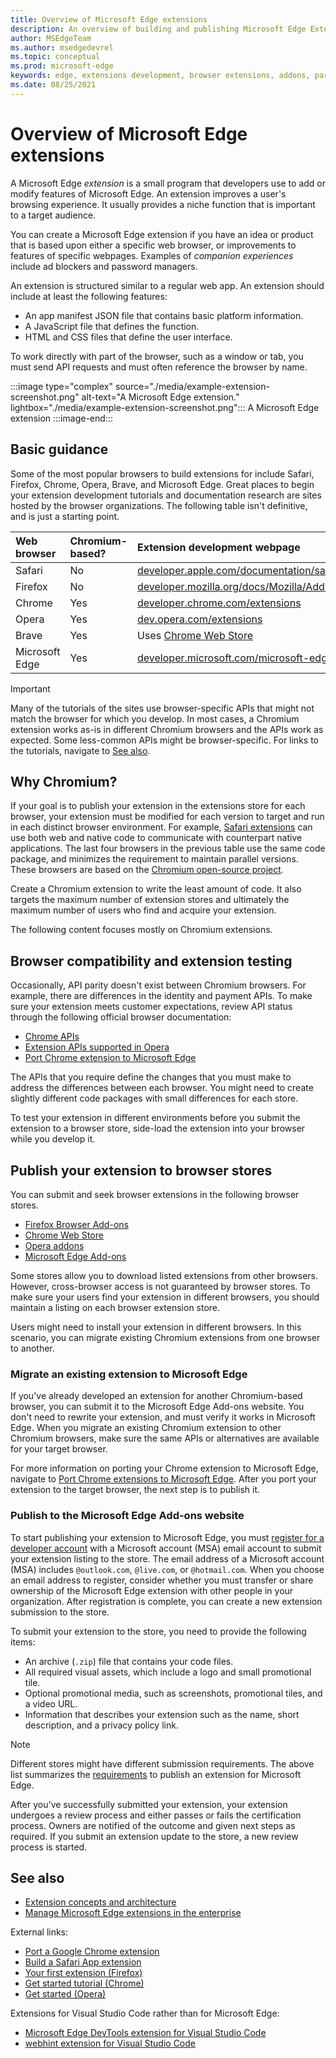 ```yaml
---
title: Overview of Microsoft Edge extensions
description: An overview of building and publishing Microsoft Edge Extensions.
author: MSEdgeTeam
ms.author: msedgedevrel
ms.topic: conceptual
ms.prod: microsoft-edge
keywords: edge, extensions development, browser extensions, addons, partner center, developer, chromium extensions
ms.date: 08/25/2021
---
```

# Overview of Microsoft Edge extensions

A Microsoft Edge *extension* is a small program that developers use to add or modify features of Microsoft Edge.  An extension improves a user's browsing experience.  It usually provides a niche function that is important to a target audience.

You can create a Microsoft Edge extension if you have an idea or product that is based upon either a specific web browser, or improvements to features of specific webpages.  Examples of *companion experiences* include ad blockers and password managers.

An extension is structured similar to a regular web app.  An extension should include at least the following features:

*   An app manifest JSON file that contains basic platform information.
*   A JavaScript file that defines the function.
*   HTML and CSS files that define the user interface.

To work directly with part of the browser, such as a window or tab, you must send API requests and must often reference the browser by name.

:::image type="complex" source="./media/example-extension-screenshot.png" alt-text="A Microsoft Edge extension." lightbox="./media/example-extension-screenshot.png":::
  A Microsoft Edge extension
:::image-end:::


<!-- ====================================================================== -->
## Basic guidance

Some of the most popular browsers to build extensions for include Safari, Firefox, Chrome, Opera, Brave, and Microsoft Edge.  Great places to begin your extension development tutorials and documentation research are sites hosted by the browser organizations.  The following table isn't definitive, and is just a starting point.

| Web browser | Chromium-based? | Extension development webpage |
|:--- |:--- |:--- |
| Safari | No | [developer.apple.com/documentation/safariservices/safari_app_extensions](https://developer.apple.com/documentation/safariservices/safari_app_extensions) |
| Firefox | No | [developer.mozilla.org/docs/Mozilla/Add-ons/WebExtensions](https://developer.mozilla.org/docs/Mozilla/Add-ons/WebExtensions) |
| Chrome | Yes | [developer.chrome.com/extensions](https://developer.chrome.com/extensions) |
| Opera | Yes | [dev.opera.com/extensions](https://dev.opera.com/extensions) |
| Brave | Yes | Uses [Chrome Web Store](https://chrome.google.com/webstore/category/extensions) |
| Microsoft Edge | Yes | [developer.microsoft.com/microsoft-edge/extensions](https://developer.microsoft.com/microsoft-edge/extensions) |

> [!IMPORTANT]
> Many of the tutorials of the sites use browser-specific APIs that might not match the browser for which you develop.  In most cases, a Chromium extension works as-is in different Chromium browsers and the APIs work as expected.  Some less-common APIs might be browser-specific.  For links to the tutorials, navigate to [See also](#see-also).


<!-- ====================================================================== -->
## Why Chromium?

If your goal is to publish your extension in the extensions store for each browser, your extension must be modified for each version to target and run in each distinct browser environment.  For example, [Safari extensions](https://developer.apple.com/documentation/safariservices/safari_app_extensions) can use both web and native code to communicate with counterpart native applications.  The last four browsers in the previous table use the same code package, and minimizes the requirement to maintain parallel versions.  These browsers are based on the [Chromium open-source project](https://www.chromium.org/Home).

Create a Chromium extension to write the least amount of code.  It also targets the maximum number of extension stores and ultimately the maximum number of users who find and acquire your extension.

The following content focuses mostly on Chromium extensions.


<!-- ====================================================================== -->
## Browser compatibility and extension testing

Occasionally, API parity doesn't exist between Chromium browsers.  For example, there are differences in the identity and payment APIs.  To make sure your extension meets customer expectations, review API status through the following official browser documentation:

*   [Chrome APIs](https://developer.chrome.com/extensions/api_index)
*   [Extension APIs supported in Opera](https://dev.opera.com/extensions/apis)
*   [Port Chrome extension to Microsoft Edge](./developer-guide/port-chrome-extension.md)

The APIs that you require define the changes that you must make to address the differences between each browser.  You might need to create slightly different code packages with small differences for each store.

To test your extension in different environments before you submit the extension to a browser store, side-load the extension into your browser while you develop it.


<!-- ====================================================================== -->
## Publish your extension to browser stores

You can submit and seek browser extensions in the following browser stores.

*   [Firefox Browser Add-ons](https://addons.mozilla.org/firefox/extensions)
*   [Chrome Web Store](https://chrome.google.com/webstore/category/extensions)
*   [Opera addons](https://addons.opera.com/extensions)
*   [Microsoft Edge Add-ons](https://microsoftedge.microsoft.com/addons/category/Edge-Extensions)

Some stores allow you to download listed extensions from other browsers.  However, cross-browser access is not guaranteed by browser stores.  To make sure your users find your extension in different browsers, you should maintain a listing on each browser extension store.

Users might need to install your extension in different browsers. In this scenario, you can migrate existing Chromium extensions from one browser to another.

### Migrate an existing extension to Microsoft Edge

If you've already developed an extension for another Chromium-based browser, you can submit it to the Microsoft Edge Add-ons website. You don't need to rewrite your extension, and must verify it works in Microsoft Edge.  When you migrate an existing Chromium extension to other Chromium browsers, make sure the same APIs or alternatives are available for your target browser.

For more information on porting your Chrome extension to Microsoft Edge, navigate to [Port Chrome extensions to Microsoft Edge](./developer-guide/port-chrome-extension.md). After you port your extension to the target browser, the next step is to publish it.

### Publish to the Microsoft Edge Add-ons website

To start publishing your extension to Microsoft Edge, you must [register for a developer account](https://developer.microsoft.com/registration) with a Microsoft account (MSA) email account to submit your extension listing to the store.  The email address of a Microsoft account (MSA) includes `@outlook.com`, `@live.com`, or `@hotmail.com`.  When you choose an email address to register, consider whether you must transfer or share ownership of the Microsoft Edge extension with other people in your organization.  After registration is complete, you can create a new extension submission to the store.

To submit your extension to the store, you need to provide the following items:

*   An archive (`.zip`) file that contains your code files.
*   All required visual assets, which include a logo and small promotional tile.
*   Optional promotional media, such as screenshots, promotional tiles, and a video URL.
*   Information that describes your extension such as the name, short description, and a privacy policy link.

> [!NOTE]
> Different stores might have different submission requirements.  The above list summarizes the [requirements](./publish/publish-extension.md) to publish an extension for Microsoft Edge.

After you've successfully submitted your extension, your extension undergoes a review process and either passes or fails the certification process.  Owners are notified of the outcome and given next steps as required.  If you submit an extension update to the store, a new review process is started.


<!-- ====================================================================== -->
## See also

*  [Extension concepts and architecture](./getting-started/index.md)
*  [Manage Microsoft Edge extensions in the enterprise](/deployedge/microsoft-edge-manage-extensions)

External links:
*  [Port a Google Chrome extension](https://extensionworkshop.com/documentation/develop/porting-a-google-chrome-extension)
*  [Build a Safari App extension](https://developer.apple.com/documentation/safariservices/safari_app_extensions/building_a_safari_app_extension)
*  [Your first extension (Firefox)](https://developer.mozilla.org/docs/Mozilla/Add-ons/WebExtensions/Your_first_WebExtension)
*  [Get started tutorial (Chrome)](https://developer.chrome.com/extensions/getstarted)
*  [Get started (Opera)](https://dev.opera.com/extensions/getting-started)

Extensions for Visual Studio Code rather than for Microsoft Edge:
*  [Microsoft Edge DevTools extension for Visual Studio Code](../visual-studio-code/microsoft-edge-devtools-extension.md)
*  [webhint extension for Visual Studio Code](../visual-studio-code/webhint.md)
